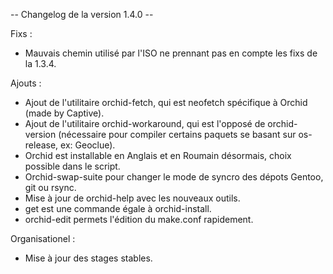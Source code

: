 -- Changelog de la version 1.4.0 --

Fixs :

- Mauvais chemin utilisé par l'ISO ne prennant pas en compte les fixs de la 1.3.4.

Ajouts : 

- Ajout de l'utilitaire orchid-fetch, qui est neofetch spécifique à Orchid (made by Captive).
- Ajout de l'utilitaire orchid-workaround, qui est l'opposé de orchid-version (nécessaire pour compiler certains paquets se basant sur os-release, ex: Geoclue).
- Orchid est installable en Anglais et en Roumain désormais, choix possible dans le script.
- Orchid-swap-suite pour changer le mode de syncro des dépots Gentoo, git ou rsync.
- Mise à jour de orchid-help avec les nouveaux outils. 
- get est une commande égale à orchid-install.
- orchid-edit permets l'édition du make.conf rapidement.

Organisationel : 

- Mise à jour des stages stables.

